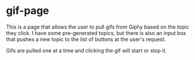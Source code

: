 # gif-page

This is a page that allows the user to pull gifs from Giphy based on the topic they click. I have some pre-generated topics, but there is also an input box that pushes a new topic to the list of buttons at the user's request.

Gifs are pulled one at a time and clicking the gif will start or stop it.
